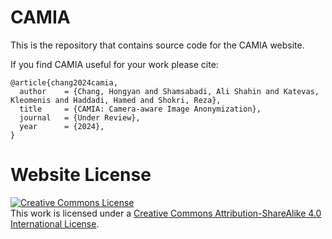 # CAMIA

This is the repository that contains source code for the CAMIA website.

If you find CAMIA useful for your work please cite:
```
@article{chang2024camia,
  author    = {Chang, Hongyan and Shamsabadi, Ali Shahin and Katevas, Kleomenis and Haddadi, Hamed and Shokri, Reza},
  title     = {CAMIA: Camera-aware Image Anonymization},
  journal   = {Under Review},
  year      = {2024},
}
```

# Website License
<a rel="license" href="http://creativecommons.org/licenses/by-sa/4.0/"><img alt="Creative Commons License" style="border-width:0" src="https://i.creativecommons.org/l/by-sa/4.0/88x31.png" /></a><br />This work is licensed under a <a rel="license" href="http://creativecommons.org/licenses/by-sa/4.0/">Creative Commons Attribution-ShareAlike 4.0 International License</a>.
